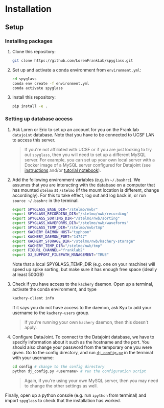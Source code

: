 Installation
===============

## Setup

### Installing packages

1. Clone this repository:

   ```bash
   git clone https://github.com/LorenFrankLab/spyglass.git
   ```

2. Set up and activate a conda environment from `environment.yml`:

   ```bash
   cd spyglass
   conda env create -f environment.yml
   conda activate spyglass
   ```

3. Install this repository:

   ```bash
   pip install -e .
   ```

### Setting up database access

1. Ask Loren or Eric to set up an account for you on the Frank lab `datajoint` database. Note that you have to be connected to UCSF LAN to access this server.

   > If you're not affiliated with UCSF or if you are just looking to try out `spyglass`, then you will need to set up a different MySQL server. For example, you can set up your own local server with a Docker image of a MySQL server configured for Datajoint (see [instructions](https://tutorials.datajoint.io/setting-up/local-database.html) and/or [tutorial notebook](./notebooks/docker_mysql_tutorial.ipynb)).

2. Add the following environment variables (e.g. in `~/.bashrc`). We assumes that you are interacting with the database on a computer that has mounted `stelmo` at `/stelmo` (if the mount location is different, change accordingly). For this to take effect, log out and log back in, or run `source ~/.bashrc` in the terminal.

     ```bash
     export SPYGLASS_BASE_DIR="/stelmo/nwb/"
     export SPYGLASS_RECORDING_DIR="/stelmo/nwb/recording"
     export SPYGLASS_SORTING_DIR="/stelmo/nwb/sorting"
     export SPYGLASS_WAVEFORMS_DIR="/stelmo/nwb/waveforms"
     export SPYGLASS_TEMP_DIR="/stelmo/nwb/tmp"
     export KACHERY_DAEMON_HOST="typhoon"
     export KACHERY_DAEMON_PORT="14747"
     export KACHERY_STORAGE_DIR="/stelmo/nwb/kachery-storage"
     export KACHERY_TEMP_DIR="/stelmo/nwb/tmp"
     export FIGURL_CHANNEL="franklab2"
     export DJ_SUPPORT_FILEPATH_MANAGEMENT="TRUE"
     ```

     Note that a local SPYGLASS_TEMP_DIR (e.g. one on your machine) will speed up spike sorting, but make sure it has enough free space (ideally at least 500GB)

3. Check if you have access to the `kachery` daemon. Open up a terminal, activate the conda environment, and type

   ```bash
   kachery-client info
   ```

   If it says you do not have access to the daemon, ask Kyu to add your username to the `kachery-users` group.
   > If you're running your own `kachery` daemon, then this doesn't apply.
  
4. Configure DataJoint. To connect to the Datajoint database, we have to specify information about it such as the hostname and the port. You should also change your password from the temporary one you were given. Go to the config directory, and run [`dj_config.py`](https://github.com/LorenFrankLab/spyglass/blob/master/config/dj_config.py) in the terminal with your username:

    ```bash
    cd config # change to the config directory
    python dj_config.py <username> # run the configuration script
    ```

   > Again, if you're using your own MySQL server, then you may need to change the other settings as well.

Finally, open up a python console (e.g. run `ipython` from terminal) and import `spyglass` to check that the installation has worked.
